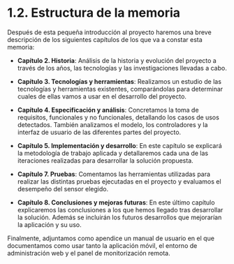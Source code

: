 # 1.2. Estructura de la memoria

Después de esta pequeña introducción al proyecto haremos una breve descripción de los siguientes capítulos de los que va a constar esta memoria:

* **Capítulo 2.	Historia**:
Análisis de la historia y evolución del proyecto a través de los años, las tecnologías y las investigaciones llevadas a cabo.

* **Capítulo 3.	Tecnologías y herramientas**:
Realizamos un estudio de las tecnologías y herramientas existentes, comparándolas para determinar cuales de ellas vamos a usar en el desarrollo del proyecto.

* **Capítulo 4.	Especificación y análisis**:
Concretamos la toma de requisitos, funcionales y no funcionales, detallando los casos de usos detectados. También analizamos el modelo, los controladores y la interfaz de usuario de las diferentes partes del proyecto.

* **Capítulo 5.	Implementación y desarrollo**:
En este capítulo se  explicará la metodología de trabajo aplicada y detallaremos cada una de las iteraciones realizadas para desarrollar la solución propuesta.

* **Capítulo 7.	Pruebas**:
Comentamos las herramientas utilizadas para realizar las distintas pruebas ejecutadas en el proyecto y evaluamos el desempeño del sensor elegido.

* **Capítulo 8.	Conclusiones y mejoras futuras**:
En este último capítulo explicaremos las conclusiones a los que hemos llegado tras desarrollar la solución. Además se incluirán los futuros desarrollos que mejorarían la aplicación y su uso.


Finalmente, adjuntamos como apendice un manual de usuario en el que documentamos como usar tanto la aplicación móvil, el entorno de administración web y el panel de monitorización remota.
